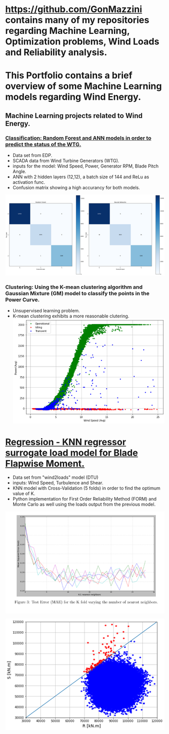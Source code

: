 # https://github.com/GonMazzini contains many of my repositories regarding Machine Learning, Optimization problems, Wind Loads and Reliability analysis.

# This Portfolio contains a brief overview of some Machine Learning models regarding Wind Energy.

## Machine Learning projects related to Wind Energy.


### [Classification: Random Forest and ANN models in order to predict the status of the WTG.](https://github.com/GonMazzini/EDP-data)
* Data set from EDP.
* SCADA data from Wind Turbine Generators (WTG).
* inputs for the model: Wind Speed, Power, Generator RPM, Blade Pitch Angle.
* ANN with 2 hidden layers (12,12), a batch size of 144 and ReLu as activation func.
* Confusion matrix showing a high accurancy for both models.

![image](images/clasification.png)


### Clustering: Using the K-mean clustering algorithm and Gaussian Mixture (GM) model to classify the points in the Power Curve.
* Unsupervised learning problem.
* K-mean clustering exhibits a more reasonable clutering.
![image](images/clustering%20gaussian.png)



# [Regression - KNN regressor surrogate load model for Blade Flapwise Moment.](https://github.com/GonMazzini/Reliability-Analysis)
* Data set from "wind2loads" model (DTU)
* inputs: Wind Speed, Turbulence and Shear.
* KNN model with Cross-Validation (5 folds) in order to find the optimum value of K.
* Python implementation for First Order Reliability Method (FORM) and Monte Carlo as well using the loads output from the previous model.


![image](images/KNN%20regressor.png)

![image](images/Reliability%20plot.png?raw=true)
